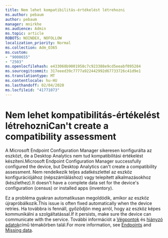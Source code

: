 ```yaml
---
title: Nem lehet kompatibilitás-értékelést létrehozni
ms.author: pebaum
author: pebaum
manager: mnirkhe
ms.audience: Admin
ms.topic: article
ROBOTS: NOINDEX, NOFOLLOW
localization_priority: Normal
ms.collection: Adm_O365
ms.custom:
- "9000655"
- "2503"
ms.openlocfilehash: e433068b9001958c7c923388e9cd5eeabf095284
ms.sourcegitcommit: 317eeed39c7777a922442992d67733726c41d9e1
ms.translationtype: MT
ms.contentlocale: hu-HU
ms.lasthandoff: 02/04/2020
ms.locfileid: "41771073"
---
```

# <a name="cant-create-a-compatibility-assessment"></a><span data-ttu-id="354a2-102">Nem lehet kompatibilitás-értékelést létrehozni</span><span class="sxs-lookup"><span data-stu-id="354a2-102">Can't create a compatibility assessment</span></span>

<span data-ttu-id="354a2-103">A Microsoft Endpoint Configuration Manager sikeresen konfigurálta az eszközt, de a Desktop Analytics nem tud kompatibilitási értékelést készíteni.</span><span class="sxs-lookup"><span data-stu-id="354a2-103">Microsoft Endpoint Configuration Manager successfully configured the device, but Desktop Analytics can't create a compatibility assessment.</span></span> <span data-ttu-id="354a2-104">Nem rendelkezik teljes adatkészlettel az eszköz konfigurációjához (népszámláláshoz) vagy telepített alkalmazásokhoz (készlethez).</span><span class="sxs-lookup"><span data-stu-id="354a2-104">It doesn't have a complete data set for the device's configuration (census) or installed apps (inventory).</span></span>

<span data-ttu-id="354a2-105">Ez a probléma gyakran automatikusan megoldódik, amikor az eszköz újrapróbálkozik.</span><span class="sxs-lookup"><span data-stu-id="354a2-105">This issue is often fixed automatically when the device retries.</span></span> <span data-ttu-id="354a2-106">Ha továbbra is fennáll, győződjön meg arról, hogy az eszköz képes kommunikálni a szolgáltatással.</span><span class="sxs-lookup"><span data-stu-id="354a2-106">If it persists, make sure the device can communicate with the service.</span></span> <span data-ttu-id="354a2-107">További információt a [Végpontok](https://docs.microsoft.com/configmgr/desktop-analytics/enable-data-sharing#endpoints) és [hiányzó adatok](https://docs.microsoft.com/configmgr/desktop-analytics/monitor-connection-health#missing-data)című témakörben talál.</span><span class="sxs-lookup"><span data-stu-id="354a2-107">For more information, see [Endpoints](https://docs.microsoft.com/configmgr/desktop-analytics/enable-data-sharing#endpoints) and [Missing data](https://docs.microsoft.com/configmgr/desktop-analytics/monitor-connection-health#missing-data).</span></span>
